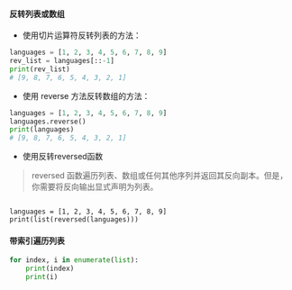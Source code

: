 #### 反转列表或数组

-  使用切片运算符反转列表的方法： 

```python
languages = [1, 2, 3, 4, 5, 6, 7, 8, 9]
rev_list = languages[::-1]
print(rev_list)
# [9, 8, 7, 6, 5, 4, 3, 2, 1]
```

- 使用 reverse 方法反转数组的方法： 

```python
languages = [1, 2, 3, 4, 5, 6, 7, 8, 9]
languages.reverse()
print(languages)
# [9, 8, 7, 6, 5, 4, 3, 2, 1]
```

- 使用反转reversed函数

>  reversed 函数遍历列表、数组或任何其他序列并返回其反向副本。但是，你需要将反向输出显式声明为列表。 

```

languages = [1, 2, 3, 4, 5, 6, 7, 8, 9]
print(list(reversed(languages)))
```



#### 带索引遍历列表

```python
for index, i in enumerate(list):
	print(index)
	print(i)
```

